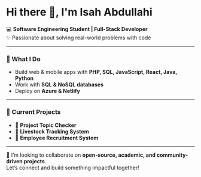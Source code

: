 # Hi there 👋, I'm Isah Abdullahi  

💻 **Software Engineering Student | Full-Stack Developer**  
✨ Passionate about solving real-world problems with code  

---

### 🚀 What I Do  
- Build web & mobile apps with **PHP, SQL, JavaScript, React, Java, Python**  
- Work with **SQL & NoSQL databases**  
- Deploy on **Azure & Netlify**  

---

### 📌 Current Projects  
- 📝 **Project Topic Checker**  
- 🐄 **Livestock Tracking System**  
- 👔 **Employee Recruitment System**  

---

🤝 I’m looking to collaborate on **open-source, academic, and community-driven projects**.  
Let’s connect and build something impactful together!
